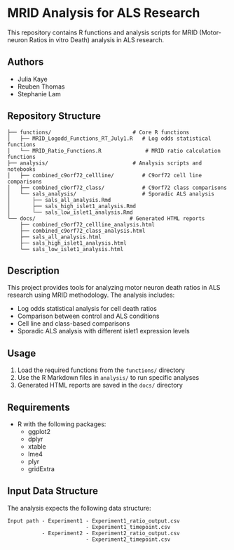 # MRID Analysis for ALS Research

This repository contains R functions and analysis scripts for MRID (Motor-neuron Ratios in vitro Death) analysis in ALS research.

## Authors
- Julia Kaye
- Reuben Thomas
- Stephanie Lam

## Repository Structure

```
├── functions/                          # Core R functions
│   ├── MRID_Logodd_Functions_RT_July1.R   # Log odds statistical functions
│   └── MRID_Ratio_Functions.R              # MRID ratio calculation functions
├── analysis/                           # Analysis scripts and notebooks
│   ├── combined_c9orf72_cellline/         # C9orf72 cell line comparisons
│   ├── combined_c9orf72_class/            # C9orf72 class comparisons
│   └── sals_analysis/                     # Sporadic ALS analysis
│       ├── sals_all_analysis.Rmd
│       ├── sals_high_islet1_analysis.Rmd
│       └── sals_low_islet1_analysis.Rmd
└── docs/                              # Generated HTML reports
    ├── combined_c9orf72_cellline_analysis.html
    ├── combined_c9orf72_class_analysis.html
    ├── sals_all_analysis.html
    ├── sals_high_islet1_analysis.html
    └── sals_low_islet1_analysis.html
```

## Description

This project provides tools for analyzing motor neuron death ratios in ALS research using MRID methodology. The analysis includes:

- Log odds statistical analysis for cell death ratios
- Comparison between control and ALS conditions
- Cell line and class-based comparisons
- Sporadic ALS analysis with different islet1 expression levels

## Usage

1. Load the required functions from the `functions/` directory
2. Use the R Markdown files in `analysis/` to run specific analyses
3. Generated HTML reports are saved in the `docs/` directory

## Requirements

- R with the following packages:
  - ggplot2
  - dplyr
  - xtable
  - lme4
  - plyr
  - gridExtra

## Input Data Structure

The analysis expects the following data structure:
```
Input path - Experiment1 - Experiment1_ratio_output.csv
                         - Experiment1_timepoint.csv
           - Experiment2 - Experiment2_ratio_output.csv
                         - Experiment2_timepoint.csv
```